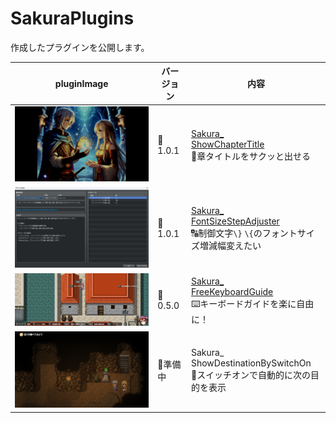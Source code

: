 # SakuraPlugins

作成したプラグインを公開します。

| pluginImage                                                                                                         | バージョン | 内容                                                                                                                                              |
| --------------------------------------------------------------------------------------------------------------- | ---------- | ------------------------------------------------------------------------------------------------------------------------------------------------- |
| <a href="Sakura_ShowChapterTitle/Sakura_ShowChapterTitle.md"><img src="image.png" alt="alt text"></a>           | 🎉1.0.1     | [Sakura_<br>ShowChapterTitle](Sakura_ShowChapterTitle/Sakura_ShowChapterTitle.md)  <br>🌟章タイトルをサクッと出せる                                |
| <a href="Sakura_FontSizeStepAdjuster/Sakura_FontSizeStepAdjuster.md"><img src="image-1.png" alt="alt text"></a> | 🎉1.0.1     | [Sakura_<br>FontSizeStepAdjuster](Sakura_FontSizeStepAdjuster/Sakura_FontSizeStepAdjuster.md)<br>🔠制御文字`\}` `\{`のフォントサイズ増減幅変えたい |
| <a href="Sakura_FreeKeyboardGuide/Sakura_FreeKeyboardGuide.md"><img src="image-3.png" alt="alt text"></a>       | 🚧0.5.0     | [Sakura_<br>FreeKeyboardGuide](Sakura_FreeKeyboardGuide/Sakura_FreeKeyboardGuide.md)<br>⌨️キーボードガイドを楽に自由に！                    |
| <a href="#"><img src="image-5.png" alt="alt text"></a>                                                          | 🚧準備中    | Sakura_<br>ShowDestinationBySwitchOn<br>🧭スイッチオンで自動的に次の目的を表示                                                                     |
